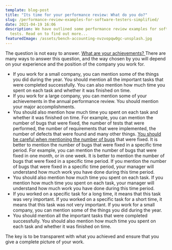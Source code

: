 ```yaml
---
template: blog-post
title: "Its time for your performance review: What do you do?"
slug: /performance-review-examples-for-software-testers-simplified/
date: 2021-04-19 16:06
description: We have outlined some performance review examples for software
  tests. Read on to find out more...
featuredImage: /assets/bench-accounting-nvzvopqw0gc-unsplash.jpg
---
```

The question is not easy to answer. [What are your achievements? ](https://blog.pragmaticengineer.com/performance-reviews-for-software-engineers/)There are many ways to answer this question, and the way chosen by you will depend on your experience and the position of the company you work for.

* If you work for a small company, you can mention some of the things you did during the year. You should mention all the important tasks that were completed successfully. You can also mention how much time you spent on each task and whether it was finished on time.
* If you work for a large company, you can mention some of your achievements in the annual performance review. You should mention your major accomplishments. 
* You should also mention how much time you spent on each task and whether it was finished on time. For example, you can mention the number of bugs that were fixed, the number of tests that were performed, the number of requirements that were implemented, the number of defects that were found and many other things. [You should be careful when mentioning the number of bugs](https://sqa.stackexchange.com/questions/25034/should-a-tester-feel-bad-about-finding-too-many-defects-bugs-in-the-product) that were fixed. It is better to mention the number of bugs that were fixed in a specific time period. For example, you can mention the number of bugs that were fixed in one month, or in one week. It is better to mention the number of bugs that were fixed in a specific time period. If you mention the number of bugs that were fixed in a specific time period, your manager will understand how much work you have done during this time period. 
* You should also mention how much time you spent on each task. If you mention how much time you spent on each task, your manager will understand how much work you have done during this time period.
* If you worked on a specific task for a long time, it means that this task was very important. If you worked on a specific task for a short time, it means that this task was not very important. If you work for a small company, you can mention some of the things you did during the year.
* You should mention all the important tasks that were completed successfully. You should also mention how much time you spent on each task and whether it was finished on time.

The key is to be transparent with what you achieved and ensure that you give a complete picture of your work.